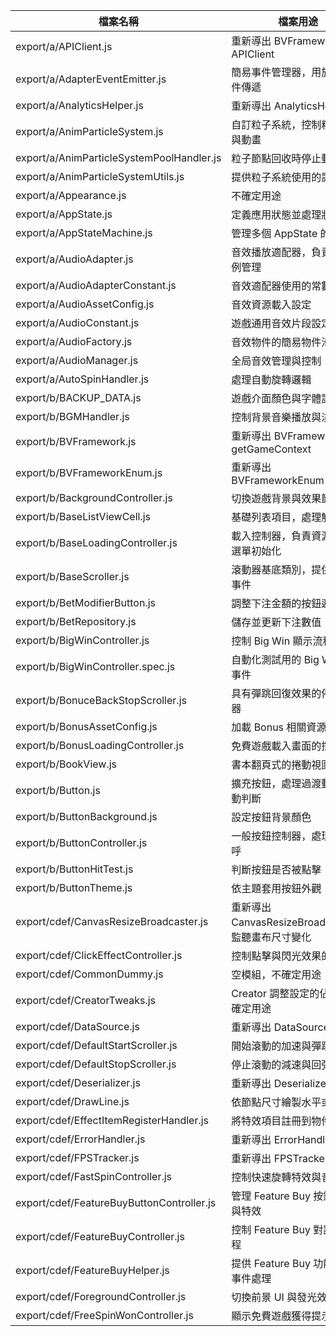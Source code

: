 
| 檔案名稱 | 檔案用途 |
| --- | --- |
| export/a/APIClient.js | 重新導出 BVFramework 的 APIClient |
| export/a/AdapterEventEmitter.js | 簡易事件管理器，用於音效事件傳遞 |
| export/a/AnalyticsHelper.js | 重新導出 AnalyticsHelper |
| export/a/AnimParticleSystem.js | 自訂粒子系統，控制粒子生成與動畫 |
| export/a/AnimParticleSystemPoolHandler.js | 粒子節點回收時停止動畫 |
| export/a/AnimParticleSystemUtils.js | 提供粒子系統使用的計算工具 |
| export/a/Appearance.js | 不確定用途 |
| export/a/AppState.js | 定義應用狀態並處理狀態轉換 |
| export/a/AppStateMachine.js | 管理多個 AppState 的狀態機 |
| export/a/AudioAdapter.js | 音效播放適配器，負責音效實例管理 |
| export/a/AudioAdapterConstant.js | 音效適配器使用的常數設定 |
| export/a/AudioAssetConfig.js | 音效資源載入設定 |
| export/a/AudioConstant.js | 遊戲通用音效片段設定 |
| export/a/AudioFactory.js | 音效物件的簡易物件池 |
| export/a/AudioManager.js | 全局音效管理與控制 |
| export/a/AutoSpinHandler.js | 處理自動旋轉邏輯 |
| export/b/BACKUP_DATA.js | 遊戲介面顏色與字體設定 |
| export/b/BGMHandler.js | 控制背景音樂播放與淡入淡出 |
| export/b/BVFramework.js | 重新導出 BVFramework 的 getGameContext |
| export/b/BVFrameworkEnum.js | 重新導出 BVFrameworkEnum |
| export/b/BackgroundController.js | 切換遊戲背景與效果節點 |
| export/b/BaseListViewCell.js | 基礎列表項目，處理觸控互動 |
| export/b/BaseLoadingController.js | 載入控制器，負責資源與設定選單初始化 |
| export/b/BaseScroller.js | 滾動器基底類別，提供狀態與事件 |
| export/b/BetModifierButton.js | 調整下注金額的按鈕邏輯 |
| export/b/BetRepository.js | 儲存並更新下注數值 |
| export/b/BigWinController.js | 控制 Big Win 顯示流程 |
| export/b/BigWinController.spec.js | 自動化測試用的 Big Win 節點事件 |
| export/b/BonuceBackStopScroller.js | 具有彈跳回復效果的停止滾動器 |
| export/b/BonusAssetConfig.js | 加載 Bonus 相關資源設定 |
| export/b/BonusLoadingController.js | 免費遊戲載入畫面的控制器 |
| export/b/BookView.js | 書本翻頁式的捲動視圖 |
| export/b/Button.js | 擴充按鈕，處理過渡動畫與移動判斷 |
| export/b/ButtonBackground.js | 設定按鈕背景顏色 |
| export/b/ButtonController.js | 一般按鈕控制器，處理點擊回呼 |
| export/b/ButtonHitTest.js | 判斷按鈕是否被點擊 |
| export/b/ButtonTheme.js | 依主題套用按鈕外觀 |
| export/cdef/CanvasResizeBroadcaster.js | 重新導出 CanvasResizeBroadcaster，監聽畫布尺寸變化 |
| export/cdef/ClickEffectController.js | 控制點擊與閃光效果的顯示 |
| export/cdef/CommonDummy.js | 空模組，不確定用途 |
| export/cdef/CreatorTweaks.js | Creator 調整設定的佔位，不確定用途 |
| export/cdef/DataSource.js | 重新導出 DataSource |
| export/cdef/DefaultStartScroller.js | 開始滾動的加速與彈跳控制 |
| export/cdef/DefaultStopScroller.js | 停止滾動的減速與回彈控制 |
| export/cdef/Deserializer.js | 重新導出 Deserializer |
| export/cdef/DrawLine.js | 依節點尺寸繪製水平或垂直線 |
| export/cdef/EffectItemRegisterHandler.js | 將特效項目註冊到物件池 |
| export/cdef/ErrorHandler.js | 重新導出 ErrorHandler |
| export/cdef/FPSTracker.js | 重新導出 FPSTracker |
| export/cdef/FastSpinController.js | 控制快速旋轉特效與音效 |
| export/cdef/FeatureBuyButtonController.js | 管理 Feature Buy 按鈕的互動與特效 |
| export/cdef/FeatureBuyController.js | 控制 Feature Buy 對話框與流程 |
| export/cdef/FeatureBuyHelper.js | 提供 Feature Buy 功能檢查與事件處理 |
| export/cdef/ForegroundController.js | 切換前景 UI 與發光效果 |
| export/cdef/FreeSpinWonController.js | 顯示免費遊戲獲得提示動畫 |
